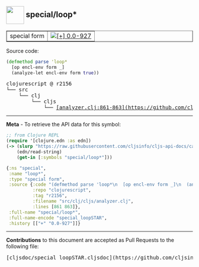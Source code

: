## <img width="48px" valign="middle" src="http://i.imgur.com/Hi20huC.png"> special/loop\*

 <table border="1">
<tr>

<td>special form</td>
<td><a href="https://github.com/cljsinfo/cljs-api-docs/tree/0.0-927"><img valign="middle" alt="[+] 0.0-927" src="https://img.shields.io/badge/+-0.0--927-lightgrey.svg"></a> </td>
</tr>
</table>






Source code:

```clj
(defmethod parse 'loop*
  [op encl-env form _]
  (analyze-let encl-env form true))
```

 <pre>
clojurescript @ r2156
└── src
    └── clj
        └── cljs
            └── <ins>[analyzer.clj:861-863](https://github.com/clojure/clojurescript/blob/r2156/src/clj/cljs/analyzer.clj#L861-L863)</ins>
</pre>


---

__Meta__ - To retrieve the API data for this symbol:

```clj
;; from Clojure REPL
(require '[clojure.edn :as edn])
(-> (slurp "https://raw.githubusercontent.com/cljsinfo/cljs-api-docs/catalog/cljs-api.edn")
    (edn/read-string)
    (get-in [:symbols "special/loop*"]))
```

```clj
{:ns "special",
 :name "loop*",
 :type "special form",
 :source {:code "(defmethod parse 'loop*\n  [op encl-env form _]\n  (analyze-let encl-env form true))",
          :repo "clojurescript",
          :tag "r2156",
          :filename "src/clj/cljs/analyzer.clj",
          :lines [861 863]},
 :full-name "special/loop*",
 :full-name-encode "special_loopSTAR",
 :history [["+" "0.0-927"]]}

```

---

__Contributions__ to this document are accepted as Pull Requests to the following file:

 <pre>
[cljsdoc/special_loopSTAR.cljsdoc](https://github.com/cljsinfo/cljs-api-docs/blob/master/cljsdoc/special_loopSTAR.cljsdoc)
</pre>

